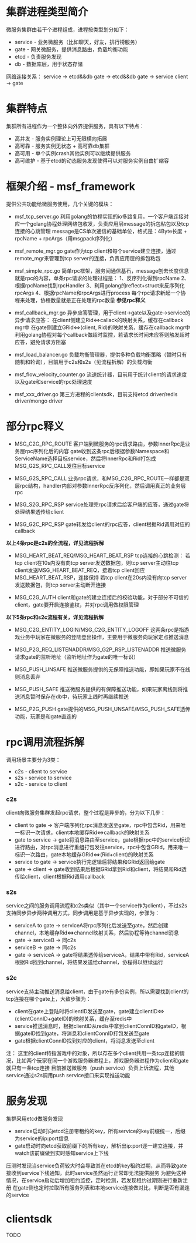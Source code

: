 # 集群进程类型简介
微服务集群由若干个进程组成，进程按类型划分如下：
* service - 业务微服务（比如聊天，好友，排行榜服务）
* gate - 网关微服务，提供消息路由，负载均衡功能
* etcd - 负责服务发现
* db - 数据库层，用于状态存储

网络连接关系：
service -> etcd&&db
gate -> etcd&&db
gate -> service
client -> gate

# 集群特点
集群所有进程作为一个整体向外界提供服务，具有以下特点：
* 高并发 - 服务实例理论上可无限横向拓展
* 高可靠 - 服务实例无状态 + 高可靠db集群
* 高可用 - 单个实例crash其他实例可以继续提供服务
* 高可维护 - 基于etcd的动态服务发现使得可以对服务实例自由扩缩容

# 框架介绍 - msf_framework
提供公共功能给微服务使用，几个关键的模块：
* msf_tcp_server.go
利用golang的协程实现的io多路复用，一个客户端连接对应一个golang协程处理网络包收发，负责应用层message的拆包粘包以及tcp连接的心跳管理
message是CS单次通信的基础单位，格式是：4Byte长度 + rpcName + rpcArgs（用msgpack序列化）

* msf_remote_mgr.go
gate作为tcp client和每个service建立连接，通过remote_mgr来管理到tcp server的连接，负责应用层的拆包粘包

* msf_simple_rpc.go
简单rpc框架，服务间通信基石，message刨去长度信息就是rpc的内容，单条rpc请求的处理过程是：
   1、反序列化得到rpcName
   2、根据rpcName找到rpcHandler
   3、利用golang的reflect+struct来反序列化rpcArgs
   4、根据rpcName和rpcArgs进行process
   每个rpc请求新起一个协程来处理，协程数量就是正在处理的rpc数量
   **参见rpc释义**

* msf_callback_mgr.go
异步应答管理，用于client->gate以及gate->service的异步请求应答：
  在client侧建立Rid<=>callack的映射关系，缓存在callback mgr中
  在gate侧建立GRid<=>(client, Rid)的映射关系，缓存在callback mgr中
利用golang协程对每个callback做超时监控，若请求长时间未应答则触发超时应答，避免请求方阻塞

* msf_load_balancer.go
负载均衡管理器，提供多种负载均衡策略（暂时只有随机和轮询），目前用于c2s和s2s（见流程拆解）的负载均衡

* msf_flow_velocity_counter.go
流速统计器，目前用于统计client的请求速度以及gate和service的rpc处理速度

* msf_xxx_driver.go
第三方进程的clientsdk，目前支持etcd driver/redis driver/mongo driver


# 部分rpc释义
* MSG_C2G_RPC_ROUTE
  客户端到微服务的rpc请求路由，参数InnerRpc是业务层rpc序列化后的内容
  gate收到这条rpc后根据参数Namespace和ServiceName选择目标service，然后将InnerRpc和Rid打包成MSG_G2S_RPC_CALL发往目标service

* MSG_G2S_RPC_CALL
  业务rpc请求，和MSG_C2G_RPC_ROUTE一样都是双层rpc结构，handler内部对参数InnerRpc反序列化，然后调用真正的业务层rpc

* MSG_S2G_RPC_RSP
  service处理完rpc请求后给客户端的应答，通过gate将处理结果透传给client

* MSG_G2C_RPC_RSP
  gate转发给client的rpc应答，client根据Rid调用对应的callback

**以上4条rpc是c2s的全流程，详见流程拆解**

* MSG_HEART_BEAT_REQ/MSG_HEART_BEAT_RSP
  tcp连接的心跳检测：
  若tcp client在10s内没有向tcp server发送数据包，则tcp server主动往tcp client发送MSG_HEART_BEAT_REQ，接着tcp client回应MSG_HEART_BEAT_RSP，连接保持
  若tcp client在20s内没有向tcp server发送数据包，则tcp server主动断开连接

* MSG_C2G_AUTH
  client和gate的建立连接后的校验功能，对于部分不可信的client，gate要开启连接鉴权，并对rpc调用做权限管理


**以下5条rpc和s2c流程有关，详见流程拆解**
* MSG_C2G_ENTITY_LOGIN/MSG_C2G_ENTITY_LOGOFF
  这两条rpc是指游戏业务中玩家在微服务的登陆登出操作，主要用于微服务向玩家定点推送消息

* MSG_P2G_REQ_LISTENADDR/MSG_G2P_RSP_LISTENADDR
  推送微服务请求gate的监听地址（监听地址作为gate的唯一标识）

* MSG_PUSH_UNSAFE
  推送微服务提供的无保障推送功能，即如果玩家不在线则消息丢弃

* MSG_PUSH_SAFE
  推送微服务提供的有保障推送功能，如果玩家离线则将推送消息暂时保存在db中，待玩家上线时再继续推送

* MSG_P2G_PUSH
  gate提供的MSG_PUSH_UNSAFE/MSG_PUSH_SAFE透传功能，玩家是和gate直连的


# rpc调用流程拆解
调用场景主要分为3类：
* c2s - client to service
* s2s - service to service
* s2c - service to client

### c2s
client向微服务集群发起rpc请求，整个过程是异步的，分为以下几步：
* client to gate -> 客户端序列化rpc消息发送至gate，rpc中包含Rid，用来唯一标识一次请求，client本地缓存Rid<=>callback的映射关系
* gate to service -> gate将消息路由至service，gate根据rpc中的service标识进行路由，对rpc消息进行重组打包发往service，rpc中包含GRid，用来唯一标识一次路由，gate本地缓存GRid<=>(Rid+client)的映射关系
* service to gate -> service执行完逻辑后将结果和GRid返回给gate
* gate -> client -> gate收到结果后根据GRid拿到Rid和client，将结果和Rid透传给client，client根据Rid调用callback

### s2s
service之间的服务调用流程和c2s类似（其中一个service作为client），不过s2s支持同步异步两种调用方式，同步调用是基于异步实现的，步骤为：
* serviceA to gate -> serviceA将rpc序列化后发送至gate，然后创建channel，本地缓存Rid<=>channel映射关系，然后协程等待channel消息
* gate -> serviceB -> 同c2s
* serviceB -> gate -> 同c2s
* gate -> serviceA -> gate将结果透传给serviceA，结果中带有Rid，serviceA根据Rid找到channel，将结果发送给channel，协程得以继续运行


### s2c
service支持主动推送消息给client，由于gate有多份实例，所以需要找到client的tcp连接在哪个gate上，大致步骤为：
* client在gate上登陆时将clientID发送至gate，gate建立clientID<=>(clientConnID+gateID)的映射关系，缓存至redis中
* service推送消息时，根据clientID从redis中拿到clientConnID和gateID，根据gateID找到gate，将消息和clientConnID打包发送至gate
* gate根据clientConnID找到对应的client，将消息发送至client

注：
这里的client特指游戏中的对象，所以存在多个client共用一条tcp连接的情况，比如两个玩家在同一个游戏服务器进程上，游戏服务器进程作为client和gate就只有一条tcp连接
目前推送微服务（push service）负责上诉流程，其他service通过s2s调用push service接口来实现推送功能

# 服务发现
集群采用etcd做服务发现
* service启动时向etcd注册带租约的key，所有service的key前缀统一，后缀为service的ip:port信息
* gate启动时向etcd获取前缀下的所有key，解析出ip:port逐一建立连接，并watch该前缀做到实时感知service上下线

压测时发现当service负荷较大时会导致其在etcd的key租约过期，从而导致gate接收到service下线通知，此时service虽然运行正常却无法提供服务
为避免这种情况，在service启动后增加租约监控，定时检测，若发现租约过期则进行重新注册
在gate侧也定时拉取所有服务列表和本地service连接做对比，判断是否有漏连的service

# clientsdk
TODO
